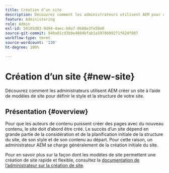 ```yaml
---
title: Création d’un site
description: Découvrez comment les administrateurs utilisent AEM pour créer un site à l’aide de modèles de site afin de définir le style et la structure de votre site.
feature: Administering
role: Admin
exl-id: 50105d03-9d94-4aec-b0a7-0b88e3fe50e0
source-git-commit: 940a01cd3b9e4804bfab1a5970699271f624f087
workflow-type: tm+mt
source-wordcount: '130'
ht-degree: 100%

---
```


# Création d’un site {#new-site}

Découvrez comment les administrateurs utilisent AEM créer un site à l’aide de modèles de site pour définir le style et la structure de votre site.

## Présentation {#overview}

Pour que les auteurs de contenu puissent créer des pages avec du nouveau contenu, le site doit d’abord être créé. Le succès dʼun site dépend en grande partie de la considération et de la planification initiale de la structure du site, de son style et de son contenu au départ. Pour cette raison, un administrateur AEM se charge généralement de la création initiale du site.

Pour en savoir plus sur la façon dont les modèles de site permettent une création de site rapide et flexible, consultez la [documentation de lʼadministrateur sur la création de site](/help/sites-cloud/administering/site-creation/create-site.md).
